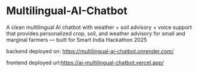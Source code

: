 # Multilingual-AI-Chatbot
A clean multilingual AI chatbot  with weather + soil advisory + voice support that provides personalized crop, soil, and weather advisory for small and marginal farmers — built for Smart India Hackathon 2025

backend deployed on: https://multilingual-ai-chatbot.onrender.com/

frontend deployed url:https://ai-multilingual-chatbot.vercel.app/
